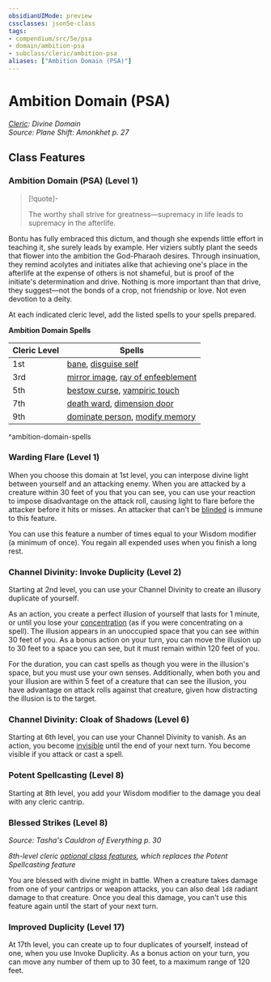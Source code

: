 ```yaml
---
obsidianUIMode: preview
cssclasses: json5e-class
tags:
- compendium/src/5e/psa
- domain/ambition-psa
- subclass/cleric/ambition-psa
aliases: ["Ambition Domain (PSA)"]
---
```

# Ambition Domain (PSA)
*[Cleric](cleric.md): Divine Domain*  
*Source: Plane Shift: Amonkhet p. 27*  


## Class Features

### Ambition Domain (PSA) (Level 1)

> [!quote]-  
> 
> The worthy shall strive for greatness—supremacy in life leads to supremacy in the afterlife.

Bontu has fully embraced this dictum, and though she expends little effort in teaching it, she surely leads by example. Her viziers subtly plant the seeds that flower into the ambition the God-Pharaoh desires. Through insinuation, they remind acolytes and initiates alike that achieving one's place in the afterlife at the expense of others is not shameful, but is proof of the initiate's determination and drive. Nothing is more important than that drive, they suggest—not the bonds of a crop, not friendship or love. Not even devotion to a deity.

At each indicated cleric level, add the listed spells to your spells prepared.

**Ambition Domain Spells**

| Cleric Level | Spells |
|--------------|--------|
| 1st | [bane](/Systems/5e/spells/bane.md), [disguise self](/Systems/5e/spells/disguise-self.md) |
| 3rd | [mirror image](/Systems/5e/spells/mirror-image.md), [ray of enfeeblement](/Systems/5e/spells/ray-of-enfeeblement.md) |
| 5th | [bestow curse](/Systems/5e/spells/bestow-curse.md), [vampiric touch](/Systems/5e/spells/vampiric-touch.md) |
| 7th | [death ward](/Systems/5e/spells/death-ward.md), [dimension door](/Systems/5e/spells/dimension-door.md) |
| 9th | [dominate person](/Systems/5e/spells/dominate-person.md), [modify memory](/Systems/5e/spells/modify-memory.md) |
^ambition-domain-spells

### Warding Flare (Level 1)

When you choose this domain at 1st level, you can interpose divine light between yourself and an attacking enemy. When you are attacked by a creature within 30 feet of you that you can see, you can use your reaction to impose disadvantage on the attack roll, causing light to flare before the attacker before it hits or misses. An attacker that can't be [blinded](/Systems/5e/rules/conditions.md#blinded) is immune to this feature.

You can use this feature a number of times equal to your Wisdom modifier (a minimum of once). You regain all expended uses when you finish a long rest.

### Channel Divinity: Invoke Duplicity (Level 2)

Starting at 2nd level, you can use your Channel Divinity to create an illusory duplicate of yourself.

As an action, you create a perfect illusion of yourself that lasts for 1 minute, or until you lose your [concentration](/Systems/5e/rules/conditions.md#concentration) (as if you were concentrating on a spell). The illusion appears in an unoccupied space that you can see within 30 feet of you. As a bonus action on your turn, you can move the illusion up to 30 feet to a space you can see, but it must remain within 120 feet of you.

For the duration, you can cast spells as though you were in the illusion's space, but you must use your own senses. Additionally, when both you and your illusion are within 5 feet of a creature that can see the illusion, you have advantage on attack rolls against that creature, given how distracting the illusion is to the target.

### Channel Divinity: Cloak of Shadows (Level 6)

Starting at 6th level, you can use your Channel Divinity to vanish. As an action, you become [invisible](/Systems/5e/rules/conditions.md#invisible) until the end of your next turn. You become visible if you attack or cast a spell.

### Potent Spellcasting (Level 8)

Starting at 8th level, you add your Wisdom modifier to the damage you deal with any cleric cantrip.

### Blessed Strikes (Level 8)
_Source: Tasha's Cauldron of Everything p. 30_

*8th-level cleric [optional class features](/Systems/5e/rules/variant-rules/optional-class-features-tce.md), which replaces the Potent Spellcasting feature*

You are blessed with divine might in battle. When a creature takes damage from one of your cantrips or weapon attacks, you can also deal `1d8` radiant damage to that creature. Once you deal this damage, you can't use this feature again until the start of your next turn.

### Improved Duplicity (Level 17)

At 17th level, you can create up to four duplicates of yourself, instead of one, when you use Invoke Duplicity. As a bonus action on your turn, you can move any number of them up to 30 feet, to a maximum range of 120 feet.